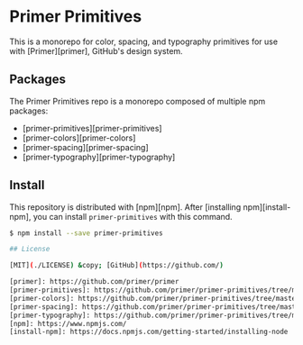 # Primer Primitives

This is a monorepo for color, spacing, and typography primitives for use with [Primer][primer], GitHub's design system.

## Packages

The Primer Primitives repo is a monorepo composed of multiple npm packages:

- [primer-primitives][primer-primitives]
- [primer-colors][primer-colors]
- [primer-spacing][primer-spacing]
- [primer-typography][primer-typography]

## Install

This repository is distributed with [npm][npm]. After [installing npm][install-npm], you can install `primer-primitives` with this command.

```sh
$ npm install --save primer-primitives

## License

[MIT](./LICENSE) &copy; [GitHub](https://github.com/)

[primer]: https://github.com/primer/primer
[primer-primitives]: https://github.com/primer/primer-primitives/tree/master/modules/primer-primitives
[primer-colors]: https://github.com/primer/primer-primitives/tree/master/modules/primer-colors
[primer-spacing]: https://github.com/primer/primer-primitives/tree/master/modules/primer-spacing
[primer-typography]: https://github.com/primer/primer-primitives/tree/master/modules/primer-typography
[npm]: https://www.npmjs.com/
[install-npm]: https://docs.npmjs.com/getting-started/installing-node
